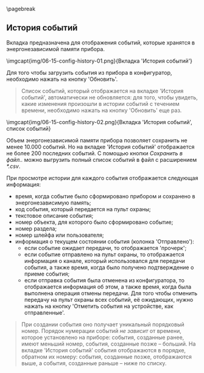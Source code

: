 \pagebreak

## История событий

Вкладка предназначена для отображения событий, которые хранятся в энергонезависимой памяти прибора.

\imgcapt{img/06-15-config-history-01.png}{Вкладка 'История событий'}


Для того чтобы загрузить события из прибора в конфигуратор, необходимо нажать на кнопку 'Обновить'. 

> Список событий, который отображается на вкладке 'История событий', автоматически не обновляется: для того, чтобы увидеть, какие изменения произошли в истории событий с течением времени, необходимо нажать на кнопку 'Обновить' еще раз.

\imgcapt{img/06-15-config-history-02.png}{Вкладка 'История событий', список событий}

Объем энергонезависимой памяти прибора позволяет сохранить не менее 10.000 событий. Но на вкладке 'История событий' отображается не более 200 последних событий. С помощью кнопки _Сохранить в файл.._ можно выгрузить полный список событий в файл с расширением _*.csv_.

При просмотре истории для каждого события отображается следующая информация:

* время, когда событие было сформировано прибором и сохранено в энергонезависимую память;
* код события, который передается на пульт охраны;
* текстовое описание события;
* номер объекта, для которого было сформировано событие;
* номер раздела;
* номер шлейфа или пользователя;
* информация о текущем состоянии события (колонка 'Отправлено'):
	* если событие ожидает передачи, то отображается 'прочерк';
	* если событие отправлено на пульт охраны, то отображается информация о канале, который использовался для передачи события, а также время, когда было получено подтверждение о приеме события;
	* если отправка события была отменена из конфигуратора, то отображается информация об этом, а также время, когда была выполнена операция отмены передачи.
Для того чтобы отменить передачу на пульт охраны всех событий, её ожидающих, нужно нажать на кнопку 'Отметить события на устройстве, как отправленные'.

> При создании события оно получает уникальный порядковый номер. Порядок нумерации событий *не зависит* от времени, которое установлено на приборе: события, созданные ранее, имеют меньший номер, события, созданные позже – больший. На вкладке 'История событий' события отображаются в порядке, обратном их номеру: события, созданные позже, отображаются выше, а события, созданные раньше – ниже по списку.

